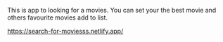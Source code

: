 This is app to looking for a movies. You can set your the best movie and others favourite movies add to list.

https://search-for-moviesss.netlify.app/
